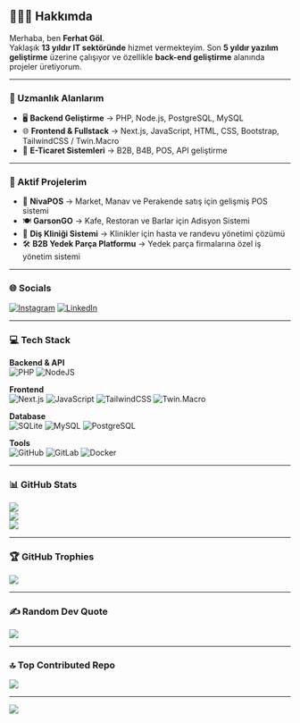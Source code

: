 ## 💫👨‍💻 Hakkımda  

Merhaba, ben **Ferhat Göl**.  
Yaklaşık **13 yıldır IT sektöründe** hizmet vermekteyim. Son **5 yıldır yazılım geliştirme** üzerine çalışıyor ve özellikle **back-end geliştirme** alanında projeler üretiyorum.  

---

### 🚀 Uzmanlık Alanlarım  
- 🖥️ **Backend Geliştirme** → PHP, Node.js, PostgreSQL, MySQL  
- 🌐 **Frontend & Fullstack** → Next.js, JavaScript, HTML, CSS, Bootstrap, TailwindCSS / Twin.Macro  
- 🛒 **E-Ticaret Sistemleri** → B2B, B4B, POS, API geliştirme  

---

### 🔧 Aktif Projelerim  
- 🛒 **NivaPOS** → Market, Manav ve Perakende satış için gelişmiş POS sistemi  
- 🍽️ **GarsonGO** → Kafe, Restoran ve Barlar için Adisyon Sistemi  
- 🦷 **Diş Kliniği Sistemi** → Klinikler için hasta ve randevu yönetimi çözümü  
- 🛠️ **B2B Yedek Parça Platformu** → Yedek parça firmalarına özel iş yönetim sistemi  

---

### 🌐 Socials  
[![Instagram](https://img.shields.io/badge/Instagram-%23E4405F.svg?logo=Instagram&logoColor=white)](https://instagram.com/muh.ferhatgol) 
[![LinkedIn](https://img.shields.io/badge/LinkedIn-%230077B5.svg?logo=linkedin&logoColor=white)](https://linkedin.com/in/ferhatgol)  

---

### 💻 Tech Stack  

**Backend & API**  
![PHP](https://img.shields.io/badge/php-%23777BB4.svg?style=for-the-badge&logo=php&logoColor=white) ![NodeJS](https://img.shields.io/badge/node.js-6DA55F?style=for-the-badge&logo=node.js&logoColor=white)  

**Frontend**  
![Next.js](https://img.shields.io/badge/Next.js-000000?style=for-the-badge&logo=nextdotjs&logoColor=white)  ![JavaScript](https://img.shields.io/badge/javascript-%23323330.svg?style=for-the-badge&logo=javascript&logoColor=%23F7DF1E)  ![TailwindCSS](https://img.shields.io/badge/tailwindcss-%2306B6D4.svg?style=for-the-badge&logo=tailwindcss&logoColor=white)  ![Twin.Macro](https://img.shields.io/badge/Twin.Macro-DB7093?style=for-the-badge&logo=styled-components&logoColor=white)  

**Database**  
![SQLite](https://img.shields.io/badge/sqlite-%2307405e.svg?style=for-the-badge&logo=sqlite&logoColor=white)  ![MySQL](https://img.shields.io/badge/mysql-4479A1.svg?style=for-the-badge&logo=mysql&logoColor=white)  ![PostgreSQL](https://img.shields.io/badge/postgresql-%23336791.svg?style=for-the-badge&logo=postgresql&logoColor=white)  

**Tools**  
![GitHub](https://img.shields.io/badge/github-%23121011.svg?style=for-the-badge&logo=github&logoColor=white) ![GitLab](https://img.shields.io/badge/gitlab-%23181717.svg?style=for-the-badge&logo=gitlab&logoColor=white) ![Docker](https://img.shields.io/badge/docker-%230db7ed.svg?style=for-the-badge&logo=docker&logoColor=white)  

---

### 📊 GitHub Stats  
![](https://github-readme-stats.vercel.app/api?username=ferhatgol&theme=light&hide_border=false&include_all_commits=true&count_private=true)<br/>
![](https://nirzak-streak-stats.vercel.app/?user=ferhatgol&theme=light&hide_border=false)<br/>
![](https://github-readme-stats.vercel.app/api/top-langs/?username=ferhatgol&theme=light&hide_border=false&include_all_commits=true&count_private=true&layout=compact)  

---

### 🏆 GitHub Trophies  
![](https://github-profile-trophy.vercel.app/?username=ferhatgol&theme=radical&no-frame=false&no-bg=true&margin-w=4)  

---

### ✍️ Random Dev Quote  
![](https://quotes-github-readme.vercel.app/api?type=vertical&theme=light)  

---

### 🔝 Top Contributed Repo  
![](https://github-contributor-stats.vercel.app/api?username=ferhatgol&limit=5&theme=light&combine_all_yearly_contributions=true)  

---

[![](https://visitcount.itsvg.in/api?id=ferhatgol&icon=0&color=0)](https://visitcount.itsvg.in)
